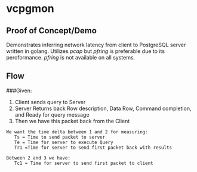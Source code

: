 # vcpgmon

## Proof of Concept/Demo
Demonstrates inferring network latency from client to PostgreSQL server written in golang.  Utilizes *pcap*
but *pfring* is preferable due to its peroformance.  *pfring* is not available on all systems.

## Flow

###Given:
1. Client sends query to Server
2. Server Returns back Row description, Data Row, Command completion, and
   Ready for query message
3. Then we have this packet back from the Client
```
We want the time delta between 1 and 2 for measuring:
   Ts = Time to send packet to server
   Te = Time for server to execute Query
   Tr1 =Time for server to send first packet back with results

Between 2 and 3 we have:
   Tc1 = Time for server to send first packet to client
   
```


   
